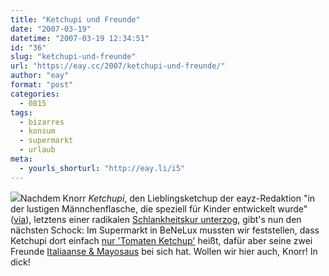 ```yaml
---
title: "Ketchupi und Freunde"
date: "2007-03-19"
datetime: "2007-03-19 12:34:51"
id: "36"
slug: "ketchupi-und-freunde"
url: "https://eay.cc/2007/ketchupi-und-freunde/"
author: "eay"
format: "post"
categories:
  - 0815
tags:
  - bizarres
  - konsum
  - supermarkt
  - urlaub
meta:
  - yourls_shorturl: "http://eay.li/i5"
---
```


![](/uploads/2007/ketchupi.jpg)Nachdem Knorr _Ketchupi_, den Lieblingsketchup der eayz-Redaktion "in der lustigen Männchenflasche, die speziell für Kinder entwickelt wurde" ([via](http://www.adpublica.com/presse.php?artid=189)), letztens einer radikalen [Schlankheitskur unterzog](http://www.flickr.com/photos/eay/265951814/), gibt's nun den nächsten Schock: Im Supermarkt in BeNeLux mussten wir feststellen, dass Ketchupi dort einfach [nur 'Tomaten Ketchup'](http://www.flickr.com/photos/eay/426573353/) heißt, dafür aber seine zwei Freunde [Italiaanse & Mayosaus](http://www.flickr.com/photos/eay/426573416/) bei sich hat. Wollen wir hier auch, Knorr! In dick!
